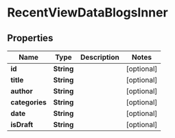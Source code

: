 

# RecentViewDataBlogsInner

## Properties

Name | Type | Description | Notes
------------ | ------------- | ------------- | -------------
**id** | **String** |  |  [optional]
**title** | **String** |  |  [optional]
**author** | **String** |  |  [optional]
**categories** | **String** |  |  [optional]
**date** | **String** |  |  [optional]
**isDraft** | **String** |  |  [optional]



